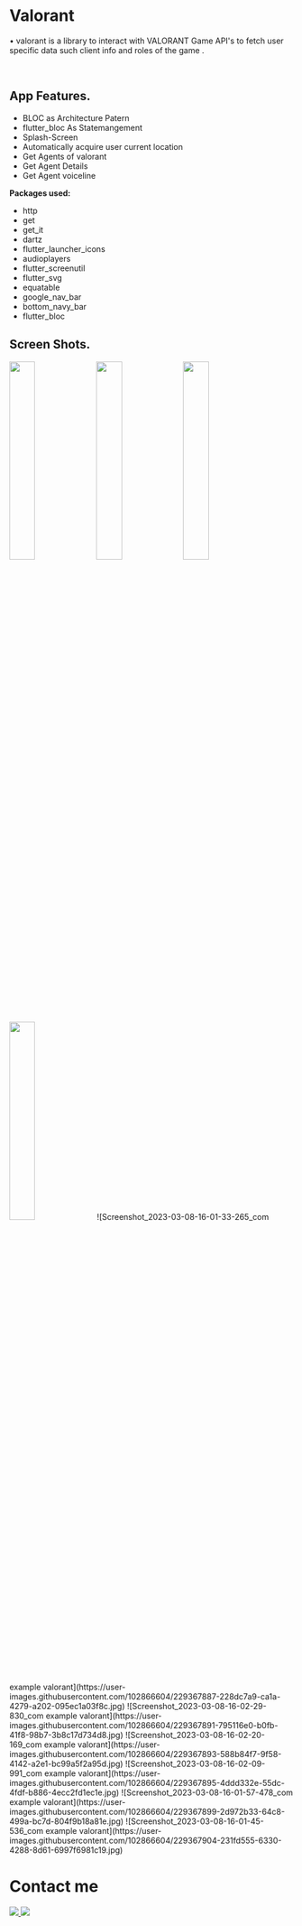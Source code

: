 # Valorant

• valorant is a library to interact with VALORANT Game API's to fetch user specific data such client info and roles of the game .

<br/>

## App Features.

- BLOC as Architecture Patern
- flutter_bloc As Statemangement
- Splash-Screen
- Automatically acquire user current location
- Get Agents of valorant
- Get Agent Details
- Get Agent voiceline


**Packages used:**

- http
- get
- get_it
- dartz
- flutter_launcher_icons
- audioplayers
- flutter_screenutil
- flutter_svg
- equatable
- google_nav_bar
- bottom_navy_bar
- flutter_bloc

## Screen Shots.
<img align="left" width="30%" src="">
<img align="left" width="30%" src="">
<img align="left" width="30%" src="">
<img width="30%" src="">
![Screenshot_2023-03-08-16-01-33-265_com example valorant](https://user-images.githubusercontent.com/102866604/229367887-228dc7a9-ca1a-4279-a202-095ec1a03f8c.jpg)
![Screenshot_2023-03-08-16-02-29-830_com example valorant](https://user-images.githubusercontent.com/102866604/229367891-795116e0-b0fb-41f8-98b7-3b8c17d734d8.jpg)
![Screenshot_2023-03-08-16-02-20-169_com example valorant](https://user-images.githubusercontent.com/102866604/229367893-588b84f7-9f58-4142-a2e1-bc99a5f2a95d.jpg)
![Screenshot_2023-03-08-16-02-09-991_com example valorant](https://user-images.githubusercontent.com/102866604/229367895-4ddd332e-55dc-4fdf-b886-4ecc2fd1ec1e.jpg)
![Screenshot_2023-03-08-16-01-57-478_com example valorant](https://user-images.githubusercontent.com/102866604/229367899-2d972b33-64c8-499a-bc7d-804f9b18a81e.jpg)
![Screenshot_2023-03-08-16-01-45-536_com example valorant](https://user-images.githubusercontent.com/102866604/229367904-231fd555-6330-4288-8d61-6997f6981c19.jpg)


# Contact me

<a href="https://twitter.com/mhamedhussein52">
<img src="https://img.shields.io/badge/Twitter-1DA1F2?style=for-the-badge&logo=twitter&logoColor=white"/>
</a>
<a href="https://www.linkedin.com/in/mohamed-hussein-aab3561b1/">
<img src="https://img.shields.io/badge/LinkedIn-0077B5?style=for-the-badge&logo=linkedin&logoColor=white"/>
</a>
